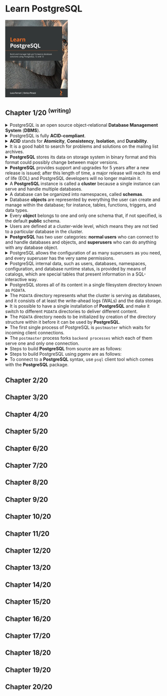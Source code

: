 # Learn PostgreSQL
<img src="../covers/9781838985288.jpg" width="200"/>

## Chapter 1/20 <sup>(writing)</sup>

<details>
<summary>PostgreSQL is an open source object-relational <b>Database Management System</b> (<b>DBMS</b>).</summary>

>
>
> ---
> **Resources**
> -
> ---
> **References**
> ---
</details>

<details>
<summary>PostgreSQL is fully <b>ACID-compliant</b>.</summary>

>
>
> ---
> **Resources**
> -
> ---
> **References**
> ---
</details>

<details>
<summary><b>ACID</b> stands for <b>Atomicity</b>, <b>Consistency</b>, <b>Isolation</b>, and <b>Durability</b>.</summary>

> - **Atomicity**: Complex database operations is proccessed as a single instruction.
> - **Consistency**: Data within the database will not be corrupted due to partially performed operations.
> - **Isolation**: Allows database to handle concurrency, without interleaved changes.
> - **Durability**: Database engine is supposed to protect the data it contains, even in the case of software and hardware failures.
>
> ---
> **Resources**
> -
>
> ---
> **References**
> ---
</details>

<details>
<summary>It is a good habit to search for problems and solutions on the mailing list archives.</summary>

>

> **Resources**
> -
>
> ---
> **References**
> - https://www.postgresql.org/list
> ---
</details>

<details>
<summary><b>PostgreSQL</b> stores its data on storage system in binary format and this format could possibly change between major versions.</summary>

>
>
> ---
> **Resources**
> -
> ---
> **References**
> ---
</details>

<details>
<summary><b>PostgreSQL</b> provides support and upgrades for 5 years after a new release is issued; after this length of time, a major release will reach its end of life (EOL) and PostgreSQL developers will no longer maintain it.</summary>

>
>
> ---
> **Resources**
> -
>
> ---
> **References**
> ---
</details>

<details>
<summary>A <b>PostgreSQL</b> instance is called a <b>cluster</b> because a single instance can serve and handle multiple databases.</summary>

>
>
> ---
> **Resources**
> -
> ---
> **References**
> ---
</details>

<details>
<summary>A database can be organized into namespaces, called <b>schemas</b>.</summary>

> Schemas cannot be nested, so they represent a flat namespace.
>
> ---
> **Resources**
> -
>
> ---
> **References**
> ---
</details>

<details>
<summary>Database <b>objects</b> are represented by everything the user can create and manage within the database; for instance, tables, functions, triggers, and data types.</summary>

>
>
> ---
> **Resources**
> -
> ---
> **References**
> ---
</details>

<details>
<summary>Every <b>object</b> belongs to one and only one schema that, if not specified, is the default <b>public</b> schema.</summary>

>
>
> ---
> **Resources**
> -
> ---
> **References**
> ---
</details>

<details>
<summary>Users are defined at a cluster-wide level, which means they are not tied to a particular database in the cluster.</summary>

>
>
> ---
> **Resources**
> -
>
> ---
> **References**
> ---
</details>

<details>
<summary><b>PostgreSQL</b> has two user categories: <b>normal users</b> who can connect to and handle databases and objects, and <b>superusers</b> who can do anything with any database object.</summary>

>
>
> ---
> **Resources**
> -
> ---
> **References**
> ---
</details>

<details>
<summary>PostgreSQL allows the configuration of as many superusers as you need, and every superuser has the very same permissions.</summary>

>
>
> ---
> **Resources**
> -
> ---
> **References**
> ---
</details>

<details>
<summary>PostgreSQL internal data, such as users, databases, namespaces, configuration, and database runtime status, is provided by means of catalogs, which are special tables that present information in a SQL-interactive way.</summary>

>
>
> ---
> **Resources**
> -
> ---
> **References**
> ---
</details>

<details>
<summary>PostgreSQL stores all of its content in a single filesystem directory known as <code>PGDATA</code>.</summary>

>
>
> ---
> **Resources**
> -
>
> ---
> **References**
> ---
</details>

<details>
<summary>The <code>PGDATA</code> directory represents what the cluster is serving as databases, and it consists of at least the write-ahead logs (WALs) and the data storage.</summary>

>
>
> ---
> **Resources**
> -
> ---
> **References**
> ---
</details>

<details>
<summary>It is possible to have a single installation of <b>PostgreSQL</b> and make it switch to different <code>PGDATA</code> directories to deliver different content.</summary>

>
>
> ---
> **Resources**
> -
> ---
> **References**
> ---
</details>

<details>
<summary>The <code>PGDATA</code> directory needs to be initialized by creation of the directory structure within it before it can be used by <b>PostgreSQL</b>.</summary>

>
>
> ---
> **Resources**
> -
>
> ---
> **References**
> ---
</details>

<details>
<summary>The first single process of PostgreSQL is <code>postmaster</code> which waits for incoming client connections.</summary>

>
>
> ---
> **Resources**
> -
> ---
> **References**
> ---
</details>

<details>
<summary>The <code>postmaster</code> process forks <code>backend processes</code> which each of them serve one and only one connection.</summary>

>
>
> ---
> **Resources**
> -
>
> ---
> **References**
> ---
</details>

<details>
<summary>Steps to build <b>PostgreSQL</b> from source are as follows:</summary>

> First build the project:
> 
> ```sh
> git clone https://github.com/postgresql/postgresql
> cd postgresql
> git checkout <latest>
> ./configure --prefix=$HOME/.local
> make
> sudo make install
> ``````
> 
> Create postgres user and initialize database:
> 
> ```sh
> sudo useradd postgres
> sudo mkdir /opt/postgres/14
> sudo chown postgres:postgres /opt/postgres/14
> initdb -D /opt/postgresql/14
> ``````
>
> ---
> **Resources**
> -
> ---
> **References**
> ---
</details>

<details>
<summary>Steps to build PostgreSQL using pgenv are as follows:</summary>

> Prepare script:
> 
> ```sh
> git clone https://github.com/theory/pgenv
> cp pgenv/bin/pgenv ~/.local/bin/
> ``````
> 
> Build database:
> 
> ```sh
> pgenv available
> pgenv build <version>
> ``````
>
> ---
> **Resources**
> -
> ---
> **References**
> ---
</details>

<details>
<summary>To connect to a <b>PostgreSQL</b> syntax, use <code>psql</code> client tool which comes with the <b>PostgreSQL</b> package.</summary>

> ```sh
> psql -U postgres -h localhost template1
> ``````
>
> ---
> **Resources**
> -
>
> ---
> **References**
> ---
</details>

## Chapter 2/20
## Chapter 3/20
## Chapter 4/20
## Chapter 5/20
## Chapter 6/20
## Chapter 7/20
## Chapter 8/20
## Chapter 9/20
## Chapter 10/20
## Chapter 11/20
## Chapter 12/20
## Chapter 13/20
## Chapter 14/20
## Chapter 15/20
## Chapter 16/20
## Chapter 17/20
## Chapter 18/20
## Chapter 19/20
## Chapter 20/20

